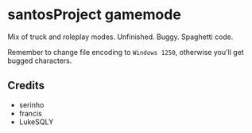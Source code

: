# santosProject gamemode
Mix of truck and roleplay modes. Unfinished. Buggy. Spaghetti code.

Remember to change file encoding to `Windows 1250`, otherwise you'll get bugged characters.
## Credits
* serinho
* francis
* LukeSQLY